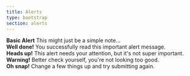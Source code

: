 ```yaml
---
title: Alerts
type: bootstrap
section: alerts
---
```


<div class="alert alert-default" role="alert"> <strong>Basic Alert</strong> This might just be a simple note... </div>
<div class="alert alert-success" role="alert"> <strong>Well done!</strong> You successfully read this important alert message. </div>
<div class="alert alert-info" role="alert"> <strong>Heads up!</strong> This alert needs your attention, but it's not super important. </div>
<div class="alert alert-warning" role="alert"> <strong>Warning!</strong> Better check yourself, you're not looking too good. </div>
<div class="alert alert-danger" role="alert"> <strong>Oh snap!</strong> Change a few things up and try submitting again. </div>